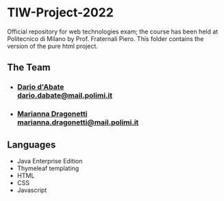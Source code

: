 # TIW-Project-2022
Official repository for web technologies exam; the course has been held at Politecnico di Milano by Prof. Fraternali Piero.
This folder contains the version of the pure html project.

## The Team
- ### [Dario d'Abate](https://github.com/DariodAbate)<br/>dario.dabate@mail.polimi.it
- ### [Marianna Dragonetti](https://github.com/Mariannadragonetti)<br/>marianna.dragonetti@mail.polimi.it

## Languages
- Java Enterprise Edition
- Thymeleaf templating
- HTML
- CSS
- Javascript
